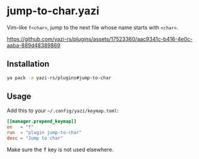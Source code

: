 # jump-to-char.yazi

Vim-like `f<char>`, jump to the next file whose name starts with `<char>`.

https://github.com/yazi-rs/plugins/assets/17523360/aac9341c-b416-4e0c-aaba-889d48389869

## Installation

```sh
ya pack -a yazi-rs/plugins#jump-to-char
```

## Usage

Add this to your `~/.config/yazi/keymap.toml`:

```toml
[[manager.prepend_keymap]]
on   = "f"
run  = "plugin jump-to-char"
desc = "Jump to char"
```

Make sure the <kbd>f</kbd> key is not used elsewhere.
